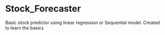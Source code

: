 # Stock_Forecaster
Basic stock predictor using linear regression or Sequential model. Created to learn the basics
